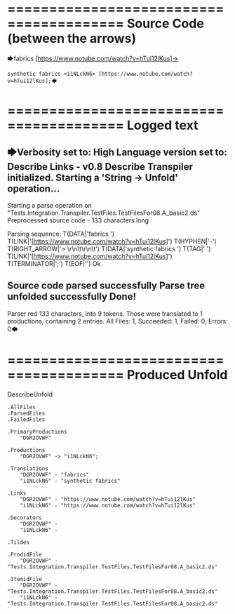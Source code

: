 ========================================
Source Code (between the arrows)
========================================

🡆fabrics [https://www.notube.com/watch?v=hTui12lKus]-> 
	
	synthetic fabrics <i1NLckN6> [https://www.notube.com/watch?v=hTui12lKus];🡄

========================================
Logged text
========================================

🡆Verbosity set to: High
Language version set to: Describe Links - v0.8
Describe Transpiler initialized.
Starting a 'String -> Unfold' operation...
------------------------
Starting a parse operation on "Tests.Integration.Transpiler.TestFiles.TestFilesFor08.A_basic2.ds"
Preprocessed source code - 133 characters long

Parsing sequence: T(DATA|'fabrics ') T(LINK|'[https://www.notube.com/watch?v=hTui12lKus]') T(HYPHEN|'-') T(RIGHT_ARROW|'> \r\n\t\r\n\t') T(DATA|'synthetic fabrics ') T(TAG|'<i1NLckN6> ') T(LINK|'[https://www.notube.com/watch?v=hTui12lKus]') T(TERMINATOR|';') T(EOF|'<EOF>') Ok

Source code parsed successfully
Parse tree unfolded successfully
Done!
------------------------
Parser red 133 characters, into 9 tokens.
Those were translated to 1 productions, containing 2 entries.
All Files: 1, Succeeded: 1, Failed: 0, Errors: 0🡄

========================================
Produced Unfold
========================================

DescribeUnfold

    .AllFiles
    .ParsedFiles
    .FailedFiles

    .PrimaryProductions
        "DGR2OVWF" 

    .Productions
        "DGR2OVWF" -> "i1NLckN6";

    .Translations
        "DGR2OVWF" - "fabrics"
        "i1NLckN6" - "synthetic fabrics"

    .Links
        "DGR2OVWF" - "https://www.notube.com/watch?v=hTui12lKus"
        "i1NLckN6" - "https://www.notube.com/watch?v=hTui12lKus"

    .Decorators
        "DGR2OVWF" - 
        "i1NLckN6" - 

    .Tildes

    .ProdidFile
        "DGR2OVWF" - "Tests.Integration.Transpiler.TestFiles.TestFilesFor08.A_basic2.ds"

    .ItemidFile
        "DGR2OVWF" - "Tests.Integration.Transpiler.TestFiles.TestFilesFor08.A_basic2.ds"
        "i1NLckN6" - "Tests.Integration.Transpiler.TestFiles.TestFilesFor08.A_basic2.ds"


